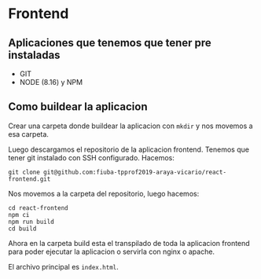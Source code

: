 # Frontend

## Aplicaciones que tenemos que tener pre instaladas

- GIT
- NODE (8.16) y NPM

## Como buildear la aplicacion

Crear una carpeta donde buildear la aplicacion con `mkdir` y nos movemos a esa carpeta.

Luego descargamos el repositorio de la aplicacion frontend. Tenemos que tener git instalado con SSH configurado. Hacemos:
```
git clone git@github.com:fiuba-tpprof2019-araya-vicario/react-frontend.git
```

Nos movemos a la carpeta del repositorio, luego hacemos:
```
cd react-frontend
npm ci
npm run build
cd build
```

Ahora en la carpeta build esta el transpilado de toda la aplicacion frontend para poder ejecutar la aplicacion o servirla con nginx o apache.

El archivo principal es `index.html`.


